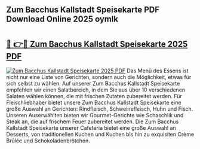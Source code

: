 ## Zum Bacchus Kallstadt Speisekarte PDF Download Online 2025 oymlk

# <h2><a href="http://gcdtc0.nevu.top/?p=Zum+Bacchus+Kallstadt+Speisekarte">🔗 👉🔴 Zum Bacchus Kallstadt Speisekarte 2025 PDF</a></h2>

[![Zum Bacchus Kallstadt Speisekarte 2025 PDF](https://i.imgur.com/dBaPXMq.png)](http://gcdtc0.nevu.top/?p=Zum+Bacchus+Kallstadt+Speisekarte)
Das Menü des Essens ist nicht nur eine Liste von Gerichten, sondern auch die Möglichkeit, etwas für sich selbst zu wählen. Auf unserer Zum Bacchus Kallstadt Speisekarte empfehlen wir einen Salatbereich, in dem Sie aus über 10 verschiedenen Salaten wählen können, die mit frischen Zutaten zubereitet werden. Für Fleischliebhaber bietet unsere Zum Bacchus Kallstadt Speisekarte eine große Auswahl an Gerichten: Rindfleisch, Schweinefleisch, Huhn und Fisch. Unseren Auserwählten bieten wir Gourmet-Gerichte wie Schaschlik und Steak an, die auf frischem Feuer zubereitet werden. Die Zum Bacchus Kallstadt Speisekarte unserer Cafeteria bietet eine große Auswahl an Desserts, von traditionellen Kuchen und Kuchen bis hin zu exquisiten Crème Brûlée und Schokoladenbrötchen.
